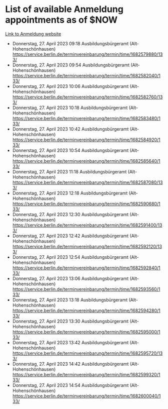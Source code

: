 # List of available Anmeldung appointments as of $NOW
[Link to Anmeldung website](https://service.berlin.de/terminvereinbarung/termin/tag.php?termin=1&anliegen[]=120686&dienstleisterlist=122210,122217,327316,122219,327312,122227,327314,122231,327346,122243,327348,122254,122252,329742,122260,329745,122262,329748,122271,327278,122273,327274,122277,327276,330436,122280,327294,122282,327290,122284,327292,122291,327270,122285,327266,122286,327264,122296,327268,150230,329760,122297,327286,122294,327284,122312,329763,122314,329775,122304,327330,122311,327334,122309,327332,317869,122281,327352,122279,329772,122283,122276,327324,122274,327326,122267,329766,122246,327318,122251,327320,122257,327322,122208,327298,122226,327300&herkunft=http%3A%2F%2Fservice.berlin.de%2Fdienstleistung%2F120686%2F)
- Donnerstag, 27. April 2023 09:18 Ausbildungsbürgeramt (Alt- Hohenschönhausen) https://service.berlin.de/terminvereinbarung/termin/time/1682579880/133/
- Donnerstag, 27. April 2023 09:54 Ausbildungsbürgeramt (Alt- Hohenschönhausen) https://service.berlin.de/terminvereinbarung/termin/time/1682582040/133/
- Donnerstag, 27. April 2023 10:06 Ausbildungsbürgeramt (Alt- Hohenschönhausen) https://service.berlin.de/terminvereinbarung/termin/time/1682582760/133/
- Donnerstag, 27. April 2023 10:18 Ausbildungsbürgeramt (Alt- Hohenschönhausen) https://service.berlin.de/terminvereinbarung/termin/time/1682583480/133/
- Donnerstag, 27. April 2023 10:42 Ausbildungsbürgeramt (Alt- Hohenschönhausen) https://service.berlin.de/terminvereinbarung/termin/time/1682584920/133/
- Donnerstag, 27. April 2023 10:54 Ausbildungsbürgeramt (Alt- Hohenschönhausen) https://service.berlin.de/terminvereinbarung/termin/time/1682585640/133/
- Donnerstag, 27. April 2023 11:18 Ausbildungsbürgeramt (Alt- Hohenschönhausen) https://service.berlin.de/terminvereinbarung/termin/time/1682587080/133/
- Donnerstag, 27. April 2023 12:18 Ausbildungsbürgeramt (Alt- Hohenschönhausen) https://service.berlin.de/terminvereinbarung/termin/time/1682590680/133/
- Donnerstag, 27. April 2023 12:30 Ausbildungsbürgeramt (Alt- Hohenschönhausen) https://service.berlin.de/terminvereinbarung/termin/time/1682591400/133/
- Donnerstag, 27. April 2023 12:42 Ausbildungsbürgeramt (Alt- Hohenschönhausen) https://service.berlin.de/terminvereinbarung/termin/time/1682592120/133/
- Donnerstag, 27. April 2023 12:54 Ausbildungsbürgeramt (Alt- Hohenschönhausen) https://service.berlin.de/terminvereinbarung/termin/time/1682592840/133/
- Donnerstag, 27. April 2023 13:06 Ausbildungsbürgeramt (Alt- Hohenschönhausen) https://service.berlin.de/terminvereinbarung/termin/time/1682593560/133/
- Donnerstag, 27. April 2023 13:18 Ausbildungsbürgeramt (Alt- Hohenschönhausen) https://service.berlin.de/terminvereinbarung/termin/time/1682594280/133/
- Donnerstag, 27. April 2023 13:30 Ausbildungsbürgeramt (Alt- Hohenschönhausen) https://service.berlin.de/terminvereinbarung/termin/time/1682595000/133/
- Donnerstag, 27. April 2023 13:42 Ausbildungsbürgeramt (Alt- Hohenschönhausen) https://service.berlin.de/terminvereinbarung/termin/time/1682595720/133/
- Donnerstag, 27. April 2023 14:42 Ausbildungsbürgeramt (Alt- Hohenschönhausen) https://service.berlin.de/terminvereinbarung/termin/time/1682599320/133/
- Donnerstag, 27. April 2023 14:54 Ausbildungsbürgeramt (Alt- Hohenschönhausen) https://service.berlin.de/terminvereinbarung/termin/time/1682600040/133/
